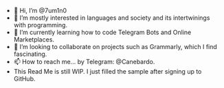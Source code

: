 - 👋 Hi, I’m @7um1n0
- 👀 I’m mostly interested in languages and society and its intertwinings with programming.
- 🌱 I’m currently learning how to code Telegram Bots and Online Marketplaces.
- 💞️ I’m looking to collaborate on projects such as Grammarly, which I find fascinating.
- 📫 How to reach me... by Telegram: @Canebardo.
- This Read Me is still WIP. I just filled the sample after signing up to GitHub.

<!---
7um1n0/7um1n0 is a ✨ special ✨ repository because its `README.md` (this file) appears on your GitHub profile.
You can click the Preview link to take a look at your changes.
--->
